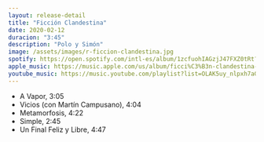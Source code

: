 ```yaml
---
layout: release-detail
title: "Ficción Clandestina"
date: 2020-02-12
duracion: "3:45"
description: "Polo y Simón"
image: /assets/images/r-ficcion-clandestina.jpg
spotify: https://open.spotify.com/intl-es/album/1zcfuohIAGzjJ47FXZ0tRt?si=qQ-oOua9RvGx1pr7BXuMiw
apple_music: https://music.apple.com/us/album/ficci%C3%B3n-clandestina-pt-1-ep/1495566176
youtube_music: https://music.youtube.com/playlist?list=OLAK5uy_nlpxh7aGMj1e0Bim3zZPKnouSNEcH-Y7g&si=LqUBvarvvr1Q5klG
---
```



- A Vapor, 3:05
- Vicios (con Martín Campusano), 4:04
- Metamorfosis, 4:22
- Simple, 2:45
- Un Final Feliz y Libre, 4:47